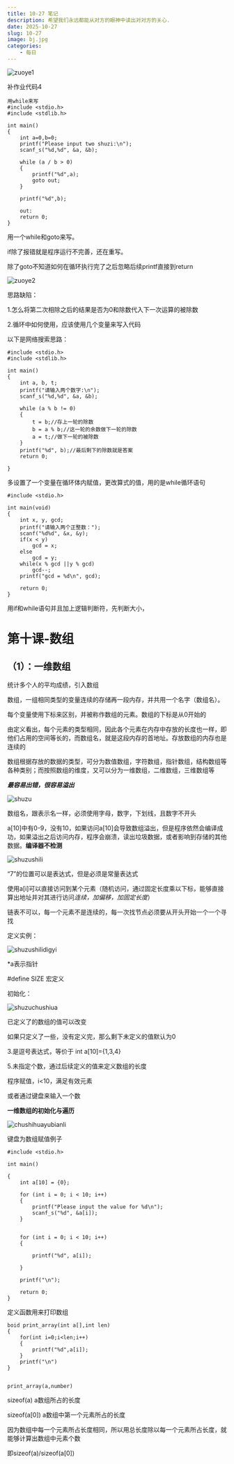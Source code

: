 ```yaml
---
title: 10-27 笔记
description: 希望我们永远都能从对方的眼神中读出对对方的关心.
date: 2025-10-27
slug: 10-27
image: bj.jpg
categories:
    - 每日
---
```


![zuoye1](zuoye1.png)

补作业代码4

```
用while来写
#include <stdio.h>
#include <stdlib.h>

int main()
{
	int a=0,b=0;
	printf("Please input two shuzi:\n");
	scanf_s("%d,%d", &a, &b);
	
	while (a / b > 0)
	{
		printf("%d",a);
		goto out;
	}

	printf("%d",b);

	out:
	return 0;
}
```

用一个while和goto来写。

if除了报错就是程序运行不完善，还在重写。

 除了goto不知道如何在循环执行完了之后忽略后续printf直接到return



![zuoye2](zuoye2.png)

思路缺陷：

1.怎么将第二次相除之后的结果是否为0和除数代入下一次运算的被除数

2.循环中如何使用，应该使用几个变量来写入代码

以下是网络搜索思路：

```
#include <stdio.h>
#include <stdlib.h>

int main()
{
	int a, b, t;
	printf("请输入两个数字:\n");
	scanf_s("%d,%d", &a, &b);

	while (a % b != 0)
	{
		t = b;//存上一轮的除数
		b = a % b;//这一轮的余数做下一轮的除数
		a = t;//做下一轮的被除数
	}
	printf("%d", b);//最后剩下的除数就是答案
	return 0;

}
```

多设置了一个变量在循环体内赋值，更改算式的值，用的是while循环语句



```
#include <stdio.h>

int main(void)
{
    int x, y, gcd;
    printf("请输入两个正整数：");
    scanf("%d%d", &x, &y);
    if(x < y)
        gcd = x;
    else
        gcd = y;
    while(x % gcd ||y % gcd)
        gcd--;
    printf("gcd = %d\n", gcd);

    return 0;
}
```

用if和while语句并且加上逻辑判断符，先判断大小，



# 第十课-数组

## （1）：一维数组

统计多个人的平均成绩，引入数组

数组，一组相同类型的变量连续的存储再一段内存，并共用一个名字（数组名）。

每个变量使用下标来区别，并被称作数组的元素。数组的下标是从0开始的

由定义看出，每个元素的类型相同，因此各个元素在内存中存放的长度也一样，即他们占用的空间等长的，而数组名，就是这段内存的首地址。存放数组的内存也是连续的

数组根据存放的数据的类型，可分为数值数组，字符数组，指针数组，结构数组等各种类别；而按照数组的维度，又可以分为一维数组，二维数组，三维数组等

***最容易出错，很容易溢出***

![shuzu](shuzu.png)

数组名，跟表示名一样，必须使用字母，数字，下划线，且数字不开头

a[10]中有0-9，没有10，如果访问a[10]会导致数组溢出，但是程序依然会编译成功，如果溢出之后访问内存，程序会崩溃，读出垃圾数据，或者影响到存储的其他数据。**编译器不检测**

![shuzushili](shuzushili.png)

“7”的位置可以是表达式，但是必须是常量表达式

使用a[i]可以直接访问到某个元素（随机访问，通过固定长度乘以下标，能够直接算出地址并对其进行访问*连续，加偏移，加固定长度*）

链表不可以，每一个元素不是连续的，每一次找节点必须要从开头开始一个一个寻找

定义实例：

![shuzushilidigyi](shuzushilidigyi.png)

*a表示指针

#define SIZE 宏定义

初始化：

![shuzuchushiua](shuzuchushiua.png)

已定义了的数组的值可以改变

如果只定义了一些，没有定义完，那么剩下未定义的值默认为0

3.是逗号表达式，等价于 int a[10]={1,3,4}

5.未指定个数，通过后续定义的值来定义数组的长度



程序赋值，i<10，满足有效元素

或者通过键盘来输入一个数



**一维数组的初始化与遍历**

![chushihuayubianli](chushihuayubianli.png)

键盘为数组赋值例子

```
#include <stdio.h>

int main()

{
	int a[10] = {0};

	for (int i = 0; i < 10; i++)
	{
		printf("Please input the value for %d\n");
		scanf_s("%d", &a[i]);
	}


	for (int i = 0; i < 10; i++)
	{

		printf("%d", a[i]);

	}

	printf("\n");

	return 0;
}

```

定义函数用来打印数组

```
boid print_array(int a[],int len)
{
	for(int i=0;i<len;i++)
	{
		printf("%d",a[i]);
	}
	printf("\n")
}


print_array(a,number)
```





sizeof(a)   a数组所占的长度

sizeof(a[0])  a数组中第一个元素所占的长度

因为数组中每一个元素所占长度相同，所以用总长度除以每一个元素所占长度，就能够计算出数组中元素个数

即sizeof(a)/sizeof(a[0])

